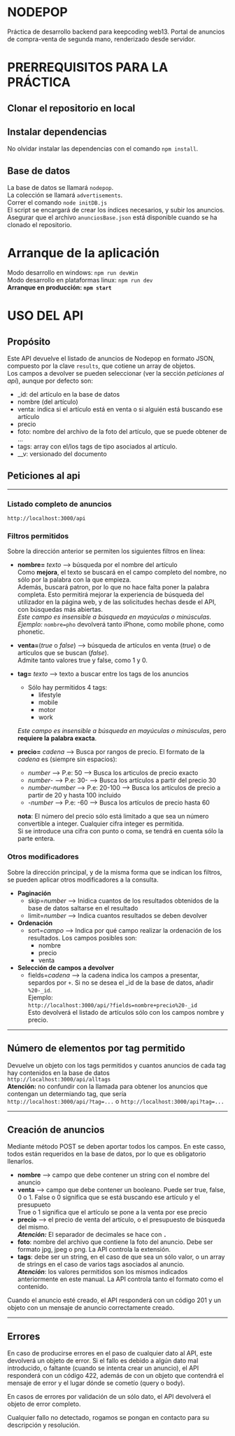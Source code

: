 # NODEPOP
Práctica de desarrollo backend para keepcoding web13. 
Portal de anuncios de compra-venta de segunda mano, renderizado desde servidor.

# PRERREQUISITOS PARA LA PRÁCTICA
## Clonar el repositorio en local
## Instalar dependencias
No olvidar instalar las dependencias con el comando `npm install`.  
## Base de datos
La base de datos se llamará `nodepop`.  
La colección se llamará `advertisements`.  
Correr el comando `node initDB.js`  
El script se encargará de crear los índices necesarios, y subir los anuncios.  
Asegurar que el archivo `anunciosBase.json` está disponible cuando se ha clonado el repositorio.


# Arranque de la aplicación  
Modo desarrollo en windows: `npm run devWin`  
Modo desarrollo en plataformas linux: `npm run dev`  
**Arranque en producción: `npm start`**  

# USO DEL API
## Propósito
Este API devuelve el listado de anuncios de Nodepop en formato JSON, compuesto por la clave `results`, que cotiene un array de objetos.  
Los campos a devolver se pueden seleccionar (ver la sección *peticiones al api*), aunque por defecto son:  
- _id: del artículo en la base de datos
- nombre (del artículo)
- venta: indica si el artículo está en venta o si alguién está buscando ese artículo
- precio
- foto: nombre del archivo de la foto del artículo, que se puede obtener de ...
- tags: array con el/los tags de tipo asociados al artículo.
- __v: versionado del documento
## Peticiones al api
---
### Listado completo de anuncios  
`http://localhost:3000/api`

### Filtros permitidos  
Sobre la dirección anterior se permiten los siguientes
filtros en línea:  

- **nombre=** *texto* --> búsqueda por el nombre del artículo  
Como **mejora**, el texto se buscará en el campo completo
del nombre, no sólo por la palabra con la que empieza.  
Además, buscará patron, por lo que no hace falta poner
la palabra completa. Esto permitirá mejorar la experiencia de búsqueda del utilizador en la página web, y de las
solicitudes hechas desde el API, con búsquedas más abiertas.  
*Este campo es insensible a búsqueda en mayúculas o minúsculas.*   
*Ejemplo:* `nombre=pho` devolverá tanto iPhone, como mobile phone, como phonetic.  
- **venta=**(*true* o *false*) --> búsqueda de artículos en venta (*true*) o de artículos que se buscan (*false*).  
Admite tanto valores true y false, como 1 y 0.
- **tag=** *texto* --> texto a buscar entre los tags de los anuncios  
  - Sólo hay permitidos 4 tags:
    - lifestyle
    - mobile
    - motor
    - work  

  *Este campo es insensible a búsqueda en mayúculas o minúsculas*, pero **requiere la palabra exacta**.
- **precio=** *cadena* --> Busca por rangos de precio. El formato de la *cadena* es (siempre sin espacios):
  - *number* --> P.e: 50 --> Busca los articulos de precio exacto
  - *number*- --> P.e: 30- --> Busca los artículos a partir del precio 30
  - *number*-*number* --> P.e: 20-100 --> Busca los artículos de precio a partir de 20 y hasta 100 incluido
  - -*number* --> P.e: -60 --> Busca los artículos de precio hasta 60  
  
  **nota**: El número del precio sólo está limitado a que sea un número convertible a integer.
  Cualquier cifra integer es permitida.  
  Si se introduce una cifra con punto o coma, se
  tendrá en cuenta sólo la parte entera.   

### Otros modificadores  
Sobre la dirección principal, y de la misma forma que se indican los filtros, se pueden aplicar otros modificadores a la consulta.
- **Paginación**
  - skip=*number* --> Inidica cuantos de los resultados obtenidos de la base de datos saltarse en el resultado
  - limit=*number* --> Indica cuantos resultados se deben devolver
- **Ordenación**  
  - sort=*campo* --> Indica por qué campo realizar la ordenación de los resultados. Los campos posibles son:
    - nombre
    - precio
    - venta
- **Selección de campos a devolver**
  - fields=*cadena* --> la cadena indica los campos a presentar, separdos por `+`. Si no se desea el _id de la base de datos, añadir `%20-_id`.  
  Ejemplo:  
  `http://localhost:3000/api/?fields=nombre+precio%20-_id`  
  Esto devolverá el listado de artículos sólo con los campos nombre y precio.  
---  
## Número de elementos por tag permitido
Devuelve un objeto con los tags permitidos y cuantos anuncios de cada tag hay contenidos en la base de datos  
`http://localhost:3000/api/alltags`  
**Atención:**  no confundir con la llamada para obtener los
anuncios que contengan un determiando tag, que sería  
`http://localhost:3000/api/?tag=...` o
`http://localhost:3000/api?tag=...`  

---  
## Creación de anuncios
Mediante método POST se deben aportar todos los campos.
En este casso, todos están requeridos en la base de datos,
por lo que es obligatorio llenarlos.
- **nombre** --> campo que debe contener un string con el nombre del anuncio  
- **venta** --> campo que debe contener un booleano. Puede ser true, false, 0 o 1.
  False o 0 significa que se está buscando ese artículo y el presupueto  
  True o 1 significa que el artículo se pone a la venta por ese precio  
- **precio** --> el precio de venta del artículo, o el presupuesto de búsqueda del mismo.  
  ***Atención:*** El separador de decimales se hace con **`.`**  
- **foto**: nombre del archivo que contiene la foto del anuncio. Debe ser formato jpg, jpeg o png. La API controla la extensión.
- **tags**: debe ser un string, en el caso de que sea un sólo valor, o un array de strings en el caso de varios tags asociados al anuncio.  
  ***Atención***: los valores permitidos son los mismos indicados anteriormente en este manual. La API controla tanto el formato como el contenido.  

Cuando el anuncio esté creado, el API responderá con un código 201 y un objeto con un mensaje de anuncio correctamente creado.  

---
## Errores
En caso de producirse errores en el paso de cualquier dato al API, este devolverá un objeto de error.
Si el fallo es debido a algún dato mal introducido, o faltante (cuando se intenta crear un anuncio), el API responderá con un código 422, además de con un objeto que contendrá el mensaje de error y el lugar dónde se cometío (query o body).  

En casos de errores por validación de un sólo dato, el API devolverá el objeto de error completo.

Cualquier fallo no detectado, rogamos se pongan en contacto para su descripción y resolución.






